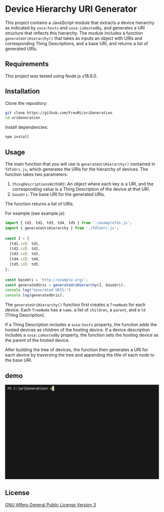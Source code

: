 # Device Hierarchy URI Generator

This project contains a JavaScript module that extracts a device hierarchy as indicated by `sosa:hosts` and `sosa:isHostedBy`, and generates a URI structure that reflects this hierarchy. The module includes a function `generateUriHierarchy()` that takes as inputs an object with URIs and corresponding Thing Descriptions, and a base URI, and returns a list of generated URIs.

## Requirements

This project was tested using Node.js v18.8.0.

## Installation

Clone the repository:

```bash
git clone https://github.com/FreuMi/uriGeneration
cd uriGeneration
```
Install dependencies:
```bash
npm install
```

## Usage

The main function that you will use is `generateUriHierarchy()` contained in `TdToUri.js`, which generates the URIs for the hierarchy of devices. The function takes two parameters:

1. `thingDescriptionsWithURI`: An object where each key is a URI, and the corresponding value is a Thing Description of the device at that URI.
2. `baseUri`: The base URI for the generated URIs.

The function returns a list of URIs.

For example (see example.js):

```javascript
import { td1, td2, td3, td4, td5 } from './exampleTds.js';
import { generateUriHierarchy } from './TdToUri.js';

const I = {
  [td1.id]: td1,
  [td2.id]: td2,
  [td3.id]: td3,
  [td4.id]: td4,
  [td5.id]: td5,
};

const baseUri = 'http://example.org/';
const generatedUris = generateUriHierarchy(I, baseUri);
console.log("Generated URIS:")
console.log(generatedUris);
```

The `generateUriHierarchy()` function first creates a `TreeNode` for each device. Each `TreeNode` has a `name`, a list of `children`, a `parent`, and a `td` (Thing Description). 

If a Thing Description includes a `sosa:hosts` property, the function adds the hosted devices as children of the hosting device. If a device description includes a `sosa:isHostedBy` property, the function sets the hosting device as the parent of the hosted device.

After building the tree of devices, the function then generates a URI for each device by traversing the tree and appending the title of each node to the base URI.

## demo
![DemonstrateAlgorithm](demo.gif)

## License

[GNU Affero General Public License Version 3](https://www.gnu.org/licenses/agpl-3.0.en.html)
